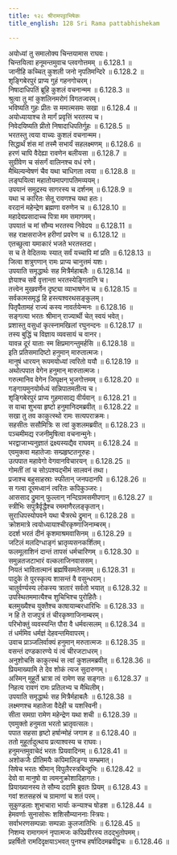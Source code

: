```yaml
---
title: १२८ श्रीरामपट्टाभिषेकः
title_english: 128 Sri Rama pattabhishekam

---
```


<div class="audioEmbed"  caption="श्रीराम-हरिसीताराममूर्ति-घनपाठिभ्यां वचनम्" src="https://archive.org/download/Ramayana-recitation-Sriram-harisItArAmamUrti-Ghanapaati-v2/Kanda_6/Kanda_6_YK-125-Hanuma_informs_Bharata_about_Ramas_return.mp3"></div>


अयोध्यां तु समालोक्य चिन्तयामास राघवः।  
चिन्तयित्वा हनूमन्तमुवाच प्लवगोत्तमम् ॥ 6.128.1 ॥   
जानीहि कच्चित् कुशली जनो नृपतिमन्दिरे ॥ 6.128.2 ॥   
शृङ्गिबेरपुरं प्राप्य गुहं गहनगोचरम्।  
निषादाधिपतिं ब्रूहि कुशलं वचनान्मम ॥ 6.128.3 ॥   
श्रुत्वा तु मां कुशलिनमरोगं विगतज्वरम्।  
भविष्यति गुहः प्रीतः स ममात्मसमः सखा ॥ 6.128.4 ॥   
अयोध्यायाश्च ते मार्गं प्रवृत्तिं भरतस्य च।  
निवेदयिष्यति प्रीतो निषादाधिपतिर्गुहः ॥ 6.128.5 ॥   
भरतस्तु त्वया वाच्यः कुशलं वचनान्मम।  
सिद्धार्थं शंस मां तस्मै सभार्यं सहलक्ष्मणम् ॥ 6.128.6 ॥   
हरणं चापि वैदेह्या रावणेन बलीयसा ॥ 6.128.7 ॥   
सुग्रीवेण च संसर्गं वालिनश्च वधं रणे।  
मैथिल्यन्वेषणं चैव यथा चाधिगता त्वया ॥ 6.128.8 ॥   
लङ्घयित्वा महातोयमापगापतिमव्ययम्।  
उपयानं समुद्रस्य सागरस्य च दर्शनम् ॥ 6.128.9 ॥   
यथा च कारितः सेतू रावणश्च यथा हतः।  
वरदानं महेन्द्रेण ब्रह्मणा वरुणेन च ॥ 6.128.10 ॥   
महादेवप्रसादाच्च पित्रा मम समागमम्।  
उपयातं च मां सौम्य भरतस्य निवेदय ॥ 6.128.11 ॥   
सह राक्षसराजेन हरीणां प्रवरेण च ॥ 6.128.12 ॥   
एतच्छुत्वा यमाकारं भजते भरतस्तदा।  
स च ते वेदितव्यः स्यात् सर्वं यच्चापि मां प्रति ॥ 6.128.13 ॥   
जित्वा शत्रुगणान् रामः प्राप्य चानुत्तमं यशः।  
उपयाति समृद्धार्थः सह मित्रैर्महाबलैः ॥ 6.128.14 ॥   
ज्ञेयाश्च सर्वे वृत्तान्ता भरतस्येङ्गितानि च।  
तत्त्वेन मुखवर्णेन दृष्ट्या व्याभाषणेन च ॥ 6.128.15 ॥   
सर्वकामसमृद्धं हि हस्त्यश्वरथसङ्कुलम्।  
पितृपैतामहं राज्यं कस्य नावर्तयेन्मनः ॥ 6.128.16 ॥   
सङ्गत्या भरतः श्रीमान् राज्यार्थी चेत् स्वयं भवेत्।  
प्रशास्तु वसुधां कृत्स्नामखिलां रघुनन्दनः ॥ 6.128.17 ॥   
तस्य बुद्धिं च विज्ञाय व्यवसायं च वानर।  
यावन्न दूरं याताः स्म क्षिप्रमागन्तुमर्हसि ॥ 6.128.18 ॥   
इति प्रतिसमादिष्टो हनुमान् मारुतात्मजः।  
मानुषं धारयन् रूपमयोध्यां त्वरितो ययौ ॥ 6.128.19 ॥   
अथोत्पपात वेगेन हनुमान् मारुतात्मजः।  
गरुत्मानिव वेगेन जिघृक्षन् भुजगोत्तमम् ॥ 6.128.20 ॥   
गङ्गायमुनयोर्मध्यं सन्निपातमतीत्य च।  
शृङ्गिबेरपुरं प्राप्य गुहमासाद्य वीर्यवान् ॥ 6.128.21 ॥   
स वाचा शुभया हृष्टो हनुमानिदमब्रवीत् ॥ 6.128.22 ॥   
सखा तु तव काकुत्स्थो रामः सत्यपराक्रमः।  
सहसीतः ससौमित्रिः स त्वां कुशलमब्रवीत् ॥ 6.128.23 ॥   
पञ्चमीमद्य रजनीमुषित्वा वचनान्मुनेः।  
भरद्वाजाभ्यनुज्ञातं द्रक्ष्यस्यद्यैव राघवम् ॥ 6.128.24 ॥   
एवमुक्त्वा महातेजाः सम्प्रहृष्टतनूरुहः।  
उत्पपात महावेगो वेगवानविचारयन् ॥ 6.128.25 ॥   
गोमतीं तां च सोऽपश्यद्भीमं सालवनं तथा।  
प्रजाश्च बहुसाहस्राः स्फीतान् जनपदानपि ॥ 6.128.26 ॥   
स गत्वा दूरमध्वानं त्वरितः कपिकुञ्जरः।  
आससाद द्रुमान् फुल्लान् नन्दिग्रामसमीपगान् ॥ 6.128.27 ॥   
स्त्रीभिः सपुत्रैर्वृद्धैश्च रममाणैरलङ्कृतान्।  
सुराधिपस्योपवने यथा चैत्ररथे द्रुमान् ॥ 6.128.28 ॥   
क्रोशमात्रे त्वयोध्यायाश्चीरकृष्णाजिनाम्बरम्।  
ददर्श भरतं दीनं कृशमाश्रमवासिनम् ॥ 6.128.29 ॥   
जटिलं मलदिग्धाङ्गं भ्रातृव्यसनकर्शितम्।  
फलमूलाशिनं दान्तं तापसं धर्मचारिणम् ॥ 6.128.30 ॥   
समुन्नतजटाभारं वल्कलाजिनवाससम्।  
नियतं भावितात्मानं ब्रह्मर्षिसमतेजसम् ॥ 6.128.31 ॥   
पादुके ते पुरस्कृत्य शासन्तं वै वसुन्धराम्।  
चातुर्वर्ण्यस्य लोकस्य त्रातारं सर्वतो भयात् ॥ 6.128.32 ॥   
उपस्थितममात्यैश्च शुचिभिश्च पुरोहितैः।  
बलमुख्यैश्च युक्तैश्च काषायाम्बरधारिभिः ॥ 6.128.33 ॥   
न हि ते राजपुत्रं तं चीरकृष्णाजिनाम्बरम्।  
परिभोक्तुं व्यवस्यन्ति पौरा वै धर्मवत्सलम् ॥ 6.128.34 ॥   
तं धर्ममिव धर्मज्ञं देहवन्तमिवापरम्।  
उवाच प्राञ्जलिर्वाक्यं हनुमान् मरुतात्मजः ॥ 6.128.35 ॥   
वसन्तं दण्डकारण्ये यं त्वं चीरजटाधरम्।  
अनुशोचसि काकुत्स्थं स त्वां कुशलमब्रवीत् ॥ 6.128.36 ॥   
प्रियमाख्यामि ते देव शोकं त्यज सुदारुणम्।  
अस्मिन् मुहूर्ते भ्रात्रा त्वं रामेण सह सङ्गतः ॥ 6.128.37 ॥   
निहत्य रावणं रामः प्रतिलभ्य च मैथिलीम्।  
उपयाति समृद्धार्थः सह मित्रैर्महाबलैः ॥ 6.128.38 ॥   
लक्ष्मणश्च महातेजा वैदेही च यशस्विनी।  
सीता समग्रा रामेण महेन्द्रेण यथा शची ॥ 6.128.39 ॥   
एवमुक्तो हनुमता भरतो भ्रातृवत्सलः।  
पपात सहसा हृष्टो हर्षान्मोहं जगाम ह ॥ 6.128.40 ॥   
ततो मुहूर्तादुत्थाय प्रत्याश्वस्य च राघवः।  
हनुमन्तमुवाचेदं भरतः प्रियवादिनम् ॥ 6.128.41 ॥   
अशोकजैः प्रीतिमयैः कपिमालिङ्ग्य सम्भ्रमात्।  
सिषेच भरतः श्रीमान् विपुलैरस्त्रबिन्दुभिः ॥ 6.128.42 ॥   
देवो वा मानुषो वा त्वमनुक्रोशादिहागतः।  
प्रियाख्यानस्य ते सौम्य ददामि ब्रुवतः प्रियम् ॥ 6.128.43 ॥   
गवां शतसहस्रं च ग्रामाणां च शतं परम्।  
सुकुण्डलाः शुभाचारा भार्याः कन्याश्च षोडश ॥ 6.128.44 ॥   
हेमवर्णाः सुनासोरूः शशिसौम्याननाः स्त्रियः।  
सर्वाभरणसम्पन्नाः सम्पन्नाः कुलजातिभिः ॥ 6.128.45 ॥   
निशम्य रामागमनं नृपात्मजः कपिप्रवीरस्य तदद्भुतोपमम्।  
प्रहर्षितो रामदिदृक्षयाऽभवत् पुनश्च हर्षादिदमब्रवीद्वचः ॥ 6.128.46 ॥   




<div class="audioEmbed"  caption="श्रीराम-हरिसीताराममूर्ति-घनपाठिभ्यां वचनम्" src="https://archive.org/download/Ramayana-recitation-Sriram-harisItArAmamUrti-Ghanapaati-v2/Kanda_6/Kanda_6_YK-126-Hanuma_recounts_to_Bharata_about_Rama_in_the_forest_0.mp3"></div>

<div class="audioEmbed"  caption="श्रीराम-हरिसीताराममूर्ति-घनपाठिभ्यां वचनम्" src="https://archive.org/download/Ramayana-recitation-Sriram-harisItArAmamUrti-Ghanapaati-v2/Kanda_6/Kanda_6_YK-127-Bharata_commands_for_the_reception_of_Rama_in_the_City of _0.mp3"></div>


<div class="audioEmbed"  caption="श्रीराम-हरिसीताराममूर्ति-घनपाठिभ्यां वचनम्" src="https://archive.org/download/Ramayana-recitation-Sriram-harisItArAmamUrti-Ghanapaati-v2/Kanda_6/Kanda_6_YK-128-Sri_Rama_pattabhishekam_0.mp3"></div>
